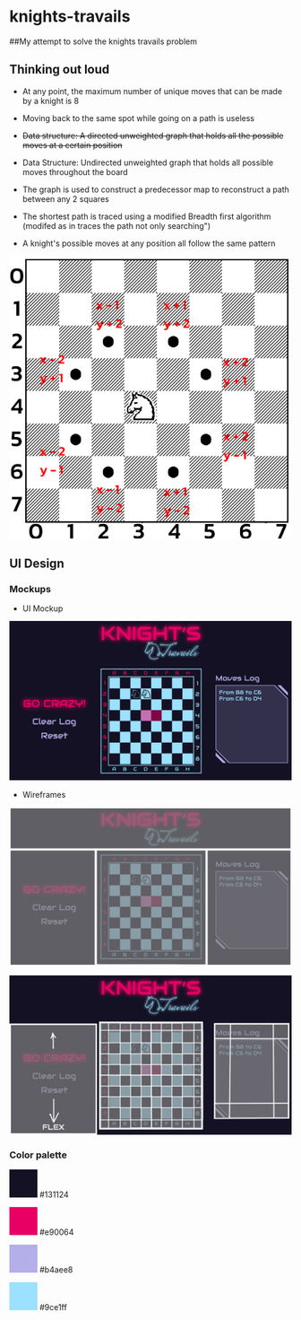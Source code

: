 # knights-travails

##My attempt to solve the knights travails problem

## Thinking out loud

* At any point, the maximum number of unique moves that can be made by a knight is 8
* Moving back to the same spot while going on a path is useless
* ~~Data structure: A directed unweighted graph that holds all the possible moves at a certain position~~
* Data Structure: Undirected unweighted graph that holds all possible moves throughout the board
* The graph is used to construct a predecessor map to reconstruct a path between any 2 squares
* The shortest path is traced using a modified Breadth first algorithm (modifed as in traces the path not only searching")

* A knight's possible moves at any position all follow the same pattern

![Next Moves Pattern](./pattern_guide.png)

## UI Design

### Mockups

* UI Mockup

![UI mockup](./mockup/mockup.jpg)

* Wireframes

![Body wireframe](./mockup/body_wire.jpg)

![Components wireframe](./mockup/components_wire.jpg)

### Color palette

![Backgound](./mockup/dark_blue.jpg)
#131124

![Red accent](./mockup/red.jpg)
#e90064

![Pruple accent](./mockup/purple.jpg)
#b4aee8

![Main blue](./mockup/blue.jpg)
#9ce1ff